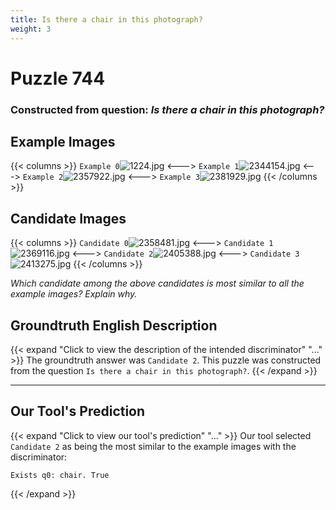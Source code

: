 ```yaml
---
title: Is there a chair in this photograph?
weight: 3
---
```


# Puzzle 744
### Constructed from question: _Is there a chair in this photograph?_


## Example Images
{{< columns >}}
`Example 0`![1224.jpg](/gqa_images/1224.jpg)
<--->
`Example 1`![2344154.jpg](/gqa_images/2344154.jpg)
<--->
`Example 2`![2357922.jpg](/gqa_images/2357922.jpg)
<--->
`Example 3`![2381929.jpg](/gqa_images/2381929.jpg)
{{< /columns >}}

## Candidate Images
{{< columns >}}
`Candidate 0`![2358481.jpg](/gqa_images/2358481.jpg)
<--->
`Candidate 1`![2369116.jpg](/gqa_images/2369116.jpg)
<--->
`Candidate 2`![2405388.jpg](/gqa_images/2405388.jpg)
<--->
`Candidate 3`![2413275.jpg](/gqa_images/2413275.jpg)
{{< /columns >}}

*Which candidate among the above candidates is most similar to all the example images? Explain why.*

## Groundtruth English Description

{{< expand "Click to view the description of the intended discriminator" "..." >}}
The groundtruth answer was `Candidate 2`. This puzzle was constructed from the question `Is there a chair in this photograph?`.
{{< /expand >}}

---

## Our Tool's Prediction

{{< expand "Click to view our tool's prediction" "..." >}}
Our tool selected `Candidate 2` as being the most similar to the example images with the discriminator:
```plaintext
Exists q0: chair. True
```
{{< /expand >}}
